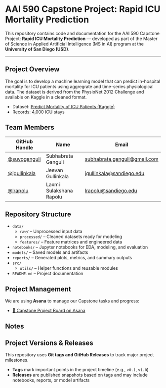 # AAI 590 Capstone Project: Rapid ICU Mortality Prediction

This repository contains code and documentation for the AAI 590 Capstone Project: **Rapid ICU Mortality Prediction** — developed as part of the Master of Science in Applied Artificial Intelligence (MS in AI) program at the **University of San Diego (USD)**.

---

## Project Overview

The goal is to develop a machine learning model that can predict in-hospital mortality for ICU patients using aggregrate and time-series physiological data. The dataset is derived from the PhysioNet 2012 Challenge and available on Kaggle in a cleaned format.

- Dataset: [Predict Mortality of ICU Patients (Kaggle)](https://www.kaggle.com/datasets/msafi04/predict-mortality-of-icu-patients-physionet/data)
- Records: 4,000 ICU stays

## Team Members

| GitHub Handle | Name                     | Email                          |
|---------------|--------------------------|--------------------------------|
| [@suvoganguli](https://github.com/suvoganguli)     | Subhabrata Ganguli         | subhabrata.ganguli@gmail.com |
| [@jgullinkala](https://github.com/jgullinkala)     | Jeevan Gullinkala           | jgullinkala@sandiego.edu     |
| [@lrapolu](https://github.com/lrapolu)             | Laxmi Sulakshana Rapolu     | lrapolu@sandiego.edu         |

## Repository Structure

- `data/`
  - `raw/` – Unprocessed input data
  - `processed/` – Cleaned datasets ready for modeling
  - `features/` – Feature matrices and engineered data
- `notebooks/` – Jupyter notebooks for EDA, modeling, and evaluation
- `models/` – Saved models and artifacts
- `reports/` – Generated plots, metrics, and summary outputs
- `src/`
  - `utils/` – Helper functions and reusable modules
- `README.md` – Project documentation

## Project Management

We are using **Asana** to manage our Capstone tasks and progress:
- [🔗 Capstone Project Board on Asana](https://app.asana.com/1/952672460738672/project/1210723072035418/board/1210723120232317)

## Notes

## Project Versions & Releases

This repository uses **Git tags and GitHub Releases** to track major project milestones.

- **Tags** mark important points in the project timeline (e.g., `v0.1`, `v1.0`)
- **Releases** are published snapshots based on tags and may include notebooks, reports, or model artifacts
